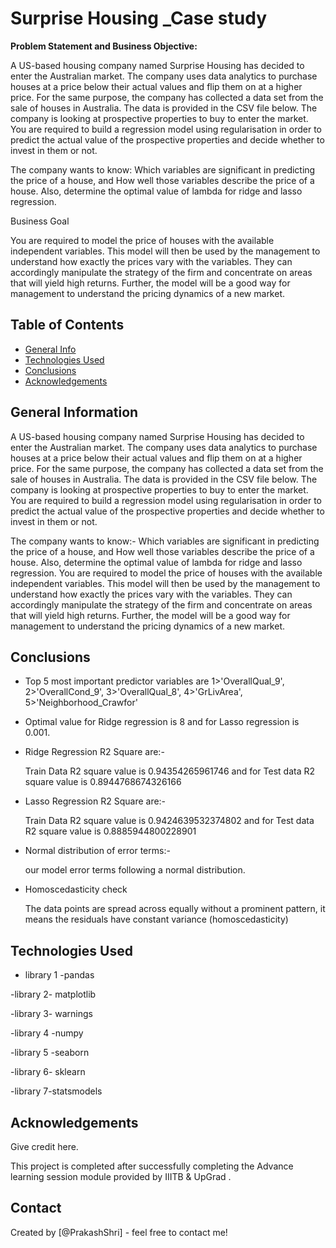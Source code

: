 # Surprise Housing _Case study
**Problem Statement and Business Objective:**

A US-based housing company named Surprise Housing has decided to enter the Australian market. The company uses data analytics to purchase houses at a price below their actual values and flip them on at a higher price. For the same purpose, the company has collected a data set from the sale of houses in Australia. The data is provided in the CSV file below.
The company is looking at prospective properties to buy to enter the market. You are required to build a regression model using regularisation in order to predict the actual value of the prospective properties and decide whether to invest in them or not.

The company wants to know:
Which variables are significant in predicting the price of a house, and
How well those variables describe the price of a house.
Also, determine the optimal value of lambda for ridge and lasso regression.

Business Goal

You are required to model the price of houses with the available independent variables. This model will then be used by the management to understand how exactly the prices vary with the variables. They can accordingly manipulate the strategy of the firm and concentrate on areas that will yield high returns. Further, the model will be a good way for management to understand the pricing dynamics of a new market.


## Table of Contents
* [General Info](#general-information)
* [Technologies Used](#technologies-used)
* [Conclusions](#conclusions)
* [Acknowledgements](#acknowledgements)

<!-- You can include any other section that is pertinent to your problem -->

## General Information

A US-based housing company named Surprise Housing has decided to enter the Australian market. The company uses data analytics to purchase houses at a price below their actual values and flip them on at a higher price. For the same purpose, the company has collected a data set from the sale of houses in Australia. The data is provided in the CSV file below.
The company is looking at prospective properties to buy to enter the market. You are required to build a regression model using regularisation in order to predict the actual value of the prospective properties and decide whether to invest in them or not.

The company wants to know:-
Which variables are significant in predicting the price of a house, and
How well those variables describe the price of a house.
Also, determine the optimal value of lambda for ridge and lasso regression.
You are required to model the price of houses with the available independent variables. This model will then be used by the management to understand how exactly the prices vary with the variables. They can accordingly manipulate the strategy of the firm and concentrate on areas that will yield high returns. Further, the model will be a good way for management to understand the pricing dynamics of a new market.
<!-- You don't have to answer all the questions - just the ones relevant to your project. -->

## Conclusions

- Top 5 most important predictor variables are 
1>'OverallQual_9',
2>'OverallCond_9',
3>'OverallQual_8',
4>'GrLivArea',
5>'Neighborhood_Crawfor'

- Optimal value for Ridge regression is 8 and for Lasso regression is 0.001.

- Ridge Regression R2 Square are:-
  
   Train Data R2 square value is 0.94354265961746 and for Test data R2 square value is 0.8944768674326166

- Lasso Regression R2 Square are:-

   Train Data R2 square value is 0.9424639532374802 and for Test data R2 square value is 0.8885944800228901

- Normal distribution of error terms:-
   
  our model error terms following a normal distribution.

- Homoscedasticity check

  The data points are spread across equally without a prominent pattern, it means the residuals have constant variance (homoscedasticity)
<!-- You don't have to answer all the questions - just the ones relevant to your project. -->


## Technologies Used

- library 1 -pandas

-library 2- matplotlib

-library 3- warnings

-library 4 -numpy

-library 5 -seaborn

-library 6- sklearn

-library 7-statsmodels

<!-- As the libraries versions keep on changing, it is recommended to mention the version of library used in this project -->

## Acknowledgements
Give credit here.

This project is completed after successfully completing the Advance learning session module provided by IIITB & UpGrad .


## Contact
Created by [@PrakashShri] - feel free to contact me!


<!-- Optional -->
<!-- ## License -->
<!-- This project is open source and available under the [... License](). -->

<!-- You don't have to include all sections - just the one's relevant to your project -->
